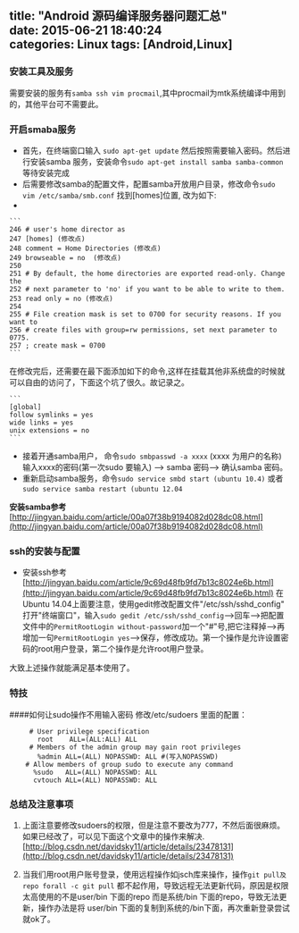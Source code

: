 title: "Android 源码编译服务器问题汇总"  
date: 2015-06-21 18:40:24  
categories: Linux 
tags: [Android,Linux]
---

### **安装工具及服务**  
需要安装的服务有`samba ssh vim procmail`,其中procmail为mtk系统编译中用到的，其他平台可不需要此。  

###  **开启smaba服务**
   - 首先，在终端窗口输入 `sudo apt-get update` 然后按照需要输入密码。然后进行安装samba 服务，安装命令`sudo apt-get install samba samba-common`等待安装完成
   - 后需要修改samba的配置文件，配置samba开放用户目录，修改命令`sudo vim /etc/samba/smb.conf` 找到[homes]位置, 改为如下:
   - 
    ```
    246 # user's home director as
    247 [homes] (修改点)
    248 comment = Home Directories (修改点)
    249 browseable = no  (修改点)
    250
    251 # By default, the home directories are exported read-only. Change the
    252 # next parameter to 'no' if you want to be able to write to them.
    253 read only = no (修改点)
    254
    255 # File creation mask is set to 0700 for security reasons. If you want to
    256 # create files with group=rw permissions, set next parameter to 0775.
    257 ; create mask = 0700
    ```
在修改完后，还需要在最下面添加如下的命令,这样在挂载其他非系统盘的时候就可以自由的访问了，下面这个坑了很久。故记录之。
    
    ```
    [global]
    follow symlinks = yes
    wide links = yes
    unix extensions = no
    ```
   -  接着开通samba用户， 命令`sudo smbpasswd -a xxxx` (xxxx 为用户的名称) 输入xxxx的密码(第一次sudo 要输入) --> samba 密码--> 确认samba 密码。
   - 重新启动samba服务，命令`sudo service smbd start (ubuntu 10.4)` 或者`sudo service samba restart (ubuntu 12.04`
   
   **安装samba参考** [http://jingyan.baidu.com/article/00a07f38b9194082d028dc08.html](http://jingyan.baidu.com/article/00a07f38b9194082d028dc08.html)    
   <!-- more --> 
   
### **ssh的安装与配置**
 - 安装ssh参考
    [http://jingyan.baidu.com/article/9c69d48fb9fd7b13c8024e6b.html](http://jingyan.baidu.com/article/9c69d48fb9fd7b13c8024e6b.html)
在Ubuntu 14.04上面要注意，使用gedit修改配置文件"/etc/ssh/sshd_config"
打开"终端窗口"，输入`sudo gedit /etc/ssh/sshd_config`-->回车-->把配置文件中的`PermitRootLogin without-password`加一个"#"号,把它注释掉-->再增加一句`PermitRootLogin yes`-->保存，修改成功。第一个操作是允许设置密码的root用户登录，第二个操作是允许root用户登录。

大致上述操作就能满足基本使用了。

### 特技

####如何让sudo操作不用输入密码
修改/etc/sudoers 里面的配置：
     
```
     # User privilege specification
       root    ALL=(ALL:ALL) ALL
     # Members of the admin group may gain root privileges
       %admin ALL=(ALL) NOPASSWD: ALL #(写入NOPASSWD)
    # Allow members of group sudo to execute any command
      %sudo   ALL=(ALL) NOPASSWD: ALL 
      cvtouch ALL=(ALL) NOPASSWD: ALL
```   
### 总结及注意事项

1.	上面注意要修改sudoers的权限，但是注意不要改为777，不然后面很麻烦。如果已经改了，可以见下面这个文章中的操作来解决.[http://blog.csdn.net/davidsky11/article/details/23478131](http://blog.csdn.net/davidsky11/article/details/23478131)   
    
2.	当我们用root用户账号登录，使用远程操作如jsch库来操作，操作`git pull及 repo forall -c git pull` 都不起作用，导致远程无法更新代码，原因是权限太高使用的不是user/bin 下面的repo 而是系统/bin 下面的repo，导致无法更新，操作办法是将 user/bin 下面的复制到系统的/bin下面，再次重新登录尝试就ok了。

